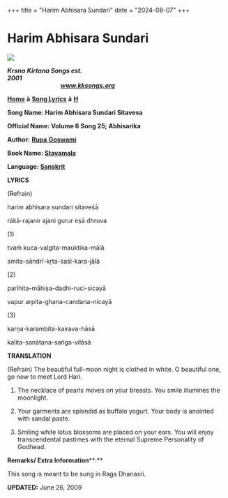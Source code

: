 +++
title = "Harim Abhisara Sundari"
date = "2024-08-07"
+++

# Harim Abhisara Sundari
**[![](http://kksongs.org/image_files/image002.jpg)](http://kksongs.org/)**

**_Krsna_** **_Kirtana Songs est. 2001_**                                                                                                                                                      **_www.kksongs.org_**

**[Home](http://kksongs.org/)** **à** **[Song Lyrics](http://kksongs.org/lyrics.html)** **à** **[H](http://kksongs.org/songs/song_h.html)**

**Song Name: Harim Abhisara Sundari Sitavesa**

**Official Name: Volume 6 Song 25; Abhisarika**

**Author:** [**Rupa** **Goswami**](http://kksongs.org/authors/list/rupa.html)

**Book Name: [Stavamala](http://kksongs.org/authors/stavamala.html)**

**Language: [Sanskrit](http://kksongs.org/language/list/sanskrit.html)**

**LYRICS**

(Refrain)

harim abhisara sundari sitaveśā

rākā-rajanir ajani gurur eṣā dhruva

(1)

tvaḿ kuca-valgita-mauktika-mālā

smita-sāndrī-kṛta-śaśi-kara-jālā

(2)

parihita-māhiṣa-dadhi-ruci-sicayā

vapur arpita-ghana-candana-nicayā

(3)

karṇa-karambita-kairava-hāsā

kalita-sanātana-sańga-vilāsā

**TRANSLATION**

(Refrain) The beautiful full-moon night is clothed in white. O beautiful one, go now to meet Lord Hari.

1) The necklace of pearls moves on your breasts. You smile illumines the moonlight.

2) Your garments are splendid as buffalo yogurt. Your body is anointed with sandal paste.

3) Smiling white lotus blossoms are placed on your ears. You will enjoy transcendental pastimes with the eternal Supreme Personality of Godhead.

**Remarks/ Extra Information****:**

This song is meant to be sung in Raga Dhanasri.

**UPDATED:** June 26, 2009